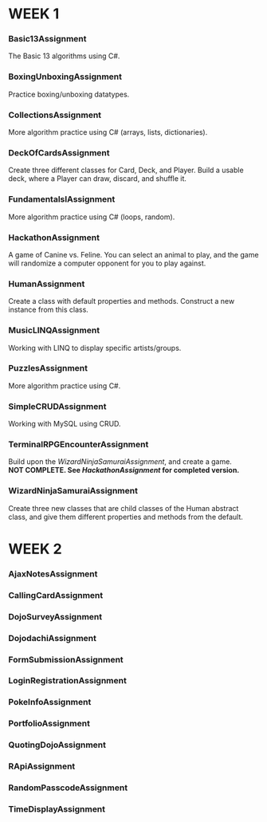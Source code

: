 # WEEK 1
### Basic13Assignment
The Basic 13 algorithms using C#.

### BoxingUnboxingAssignment
Practice boxing/unboxing datatypes.

### CollectionsAssignment
More algorithm practice using C# (arrays, lists, dictionaries).

### DeckOfCardsAssignment
Create three different classes for Card, Deck, and Player. Build a usable deck, where a Player can draw, discard, and shuffle it.

### FundamentalsIAssignment
More algorithm practice using C# (loops, random).

### HackathonAssignment
A game of Canine vs. Feline. You can select an animal to play, and the game will randomize a computer opponent for you to play against.

### HumanAssignment
Create a class with default properties and methods. Construct a new instance from this class.

### MusicLINQAssignment
Working with LINQ to display specific artists/groups.

### PuzzlesAssignment
More algorithm practice using C#.

### SimpleCRUDAssignment
Working with MySQL using CRUD.

### TerminalRPGEncounterAssignment
Build upon the *WizardNinjaSamuraiAssignment*, and create a game.  
**NOT COMPLETE. See *HackathonAssignment* for completed version.**

### WizardNinjaSamuraiAssignment
Create three new classes that are child classes of the Human abstract class, and give them different properties and methods from the default.



# WEEK 2
### AjaxNotesAssignment

### CallingCardAssignment

### DojoSurveyAssignment

### DojodachiAssignment

### FormSubmissionAssignment

### LoginRegistrationAssignment

### PokeInfoAssignment

### PortfolioAssignment

### QuotingDojoAssignment

### RApiAssignment

### RandomPasscodeAssignment

### TimeDisplayAssignment
